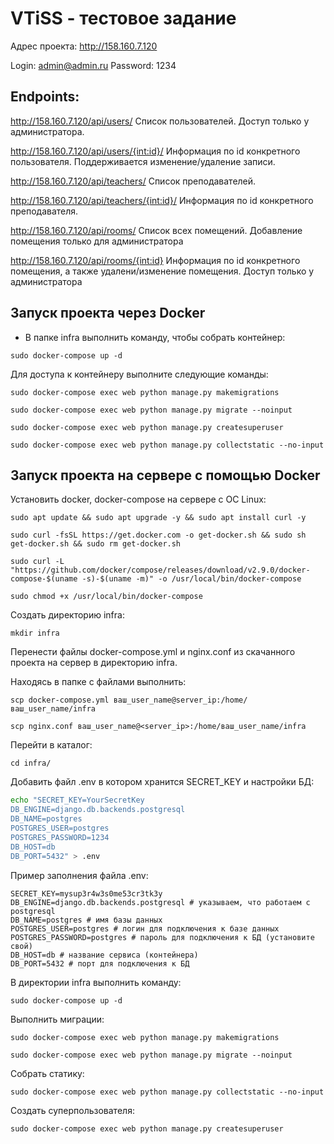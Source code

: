 # VTiSS - тестовое задание

Адрес проекта: http://158.160.7.120

Login: admin@admin.ru
Password: 1234


## Endpoints:

http://158.160.7.120/api/users/
Список пользователей. Доступ только у администратора.

http://158.160.7.120/api/users/{int:id}/
Информация по id конкретного пользователя. Поддерживается изменение/удаление записи.



http://158.160.7.120/api/teachers/
Список преподавателей.

http://158.160.7.120/api/teachers/{int:id}/
Информация по id конкретного преподавателя.



http://158.160.7.120/api/rooms/
Список всех помещений. Добавление помещения только для администратора


http://158.160.7.120/api/rooms/{int:id}
Информация по id конкретного помещения, а также удалени/изменение помещения.
Доступ только у администратора



## Запуск проекта через Docker
- В папке infra выполнить команду, чтобы собрать контейнер:

```
sudo docker-compose up -d
```

Для доступа к контейнеру выполните следующие команды:

```
sudo docker-compose exec web python manage.py makemigrations
```
```
sudo docker-compose exec web python manage.py migrate --noinput
```
```
sudo docker-compose exec web python manage.py createsuperuser
```
```
sudo docker-compose exec web python manage.py collectstatic --no-input
```


## Запуск проекта на сервере с помощью Docker

Установить docker, docker-compose на сервере с ОС Linux:
```
sudo apt update && sudo apt upgrade -y && sudo apt install curl -y
```
```
sudo curl -fsSL https://get.docker.com -o get-docker.sh && sudo sh get-docker.sh && sudo rm get-docker.sh
```
```
sudo curl -L "https://github.com/docker/compose/releases/download/v2.9.0/docker-compose-$(uname -s)-$(uname -m)" -o /usr/local/bin/docker-compose
```
```
sudo chmod +x /usr/local/bin/docker-compose
```

Создать директорию infra:

```
mkdir infra
```
Перенести файлы docker-compose.yml и nginx.conf 
из скачанного проекта на сервер в директорию infra.

Находясь в папке с файлами выполнить:
```
scp docker-compose.yml ваш_user_name@server_ip:/home/ваш_user_name/infra
```
```
scp nginx.conf ваш_user_name@<server_ip>:/home/ваш_user_name/infra
```

Перейти в каталог:
```
cd infra/
```

Добавить файл .env в котором хранится SECRET_KEY и настройки БД:
```bash
echo "SECRET_KEY=YourSecretKey 
DB_ENGINE=django.db.backends.postgresql 
DB_NAME=postgres 
POSTGRES_USER=postgres 
POSTGRES_PASSWORD=1234 
DB_HOST=db 
DB_PORT=5432" > .env
```
Пример заполнения файла .env:
```
SECRET_KEY=mysup3r4w3s0me53cr3tk3y
DB_ENGINE=django.db.backends.postgresql # указываем, что работаем с postgresql 
DB_NAME=postgres # имя базы данных 
POSTGRES_USER=postgres # логин для подключения к базе данных 
POSTGRES_PASSWORD=postgres # пароль для подключения к БД (установите свой) 
DB_HOST=db # название сервиса (контейнера) 
DB_PORT=5432 # порт для подключения к БД
```
В директории infra выполнить команду:
```
sudo docker-compose up -d
```

Выполнить миграции:
```
sudo docker-compose exec web python manage.py makemigrations
```
```
sudo docker-compose exec web python manage.py migrate --noinput
``` 
Собрать статику:
```
sudo docker-compose exec web python manage.py collectstatic --no-input
```
Создать суперпользователя:
```
sudo docker-compose exec web python manage.py createsuperuser
```
